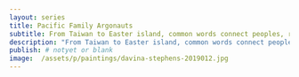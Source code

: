 ```yaml
---
layout: series
title: Pacific Family Argonauts
subtitle: From Taiwan to Easter island, common words connect peoples, revealing their common roots.
description: "From Taiwan to Easter island, common words connect people, an heritage of their past."
publish: # notyet or blank
image:  /assets/p/paintings/davina-stephens-2019012.jpg
---
```

